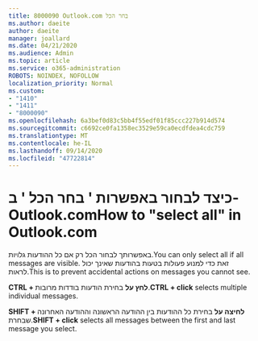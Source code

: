 ```yaml
---
title: 8000090 Outlook.com בחר הכל
ms.author: daeite
author: daeite
manager: joallard
ms.date: 04/21/2020
ms.audience: Admin
ms.topic: article
ms.service: o365-administration
ROBOTS: NOINDEX, NOFOLLOW
localization_priority: Normal
ms.custom:
- "1410"
- "1411"
- "8000090"
ms.openlocfilehash: 6a3bef0d83c5bb4f55edf01f85ccc227b914d574
ms.sourcegitcommit: c6692ce0fa1358ec3529e59ca0ecdfdea4cdc759
ms.translationtype: MT
ms.contentlocale: he-IL
ms.lasthandoff: 09/14/2020
ms.locfileid: "47722814"
---
```

# <a name="how-to-select-all-in-outlookcom"></a><span data-ttu-id="16283-102">כיצד לבחור באפשרות ' בחר הכל ' ב-Outlook.com</span><span class="sxs-lookup"><span data-stu-id="16283-102">How to "select all" in Outlook.com</span></span>

<span data-ttu-id="16283-103">באפשרותך לבחור הכל רק אם כל ההודעות גלויות.</span><span class="sxs-lookup"><span data-stu-id="16283-103">You can only select all if all messages are visible.</span></span> <span data-ttu-id="16283-104">זאת כדי למנוע פעולות בטעות בהודעות שאינך יכול לראות.</span><span class="sxs-lookup"><span data-stu-id="16283-104">This is to prevent accidental actions on messages you cannot see.</span></span>

<span data-ttu-id="16283-105">**CTRL + לחץ על** בחירת הודעות בודדות מרובות.</span><span class="sxs-lookup"><span data-stu-id="16283-105">**CTRL + click** selects multiple individual messages.</span></span>

<span data-ttu-id="16283-106">**SHIFT + לחיצה על** בחירת כל ההודעות בין ההודעה הראשונה וההודעה האחרונה שבחרת.</span><span class="sxs-lookup"><span data-stu-id="16283-106">**SHIFT + click** selects all messages between the first and last message you select.</span></span>